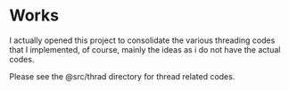 # Works

I actually opened this project to consolidate the various threading codes that I implemented, of course, mainly the ideas as i do not have the actual codes.

Please see the @src/thrad directory for thread related codes.
